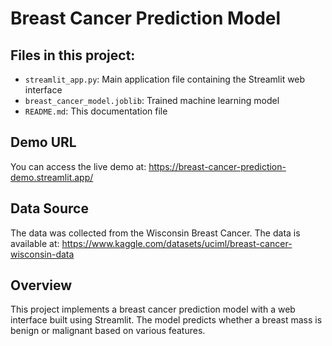 # Breast Cancer Prediction Model

## Files in this project:

- `streamlit_app.py`: Main application file containing the Streamlit web interface
- `breast_cancer_model.joblib`: Trained machine learning model
- `README.md`: This documentation file

## Demo URL
You can access the live demo at: https://breast-cancer-prediction-demo.streamlit.app/

## Data Source
The data was collected from the Wisconsin Breast Cancer. The data is available at: https://www.kaggle.com/datasets/uciml/breast-cancer-wisconsin-data

## Overview
This project implements a breast cancer prediction model with a web interface built using Streamlit. The model predicts whether a breast mass is benign or malignant based on various features.
